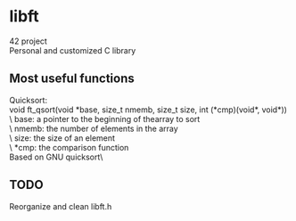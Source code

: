 # libft

42 project\
Personal and customized C library

## Most useful functions

Quicksort:\
void ft_qsort(void \*base, size_t nmemb, size_t size, int (\*cmp)(void\*, void\*))\
\	base: a pointer to the beginning of thearray to sort\
\	nmemb: the number of elements in the array\
\	size: the size of an element\
\	\*cmp: the comparison function\
Based on GNU quicksort\

## TODO

Reorganize and clean libft.h